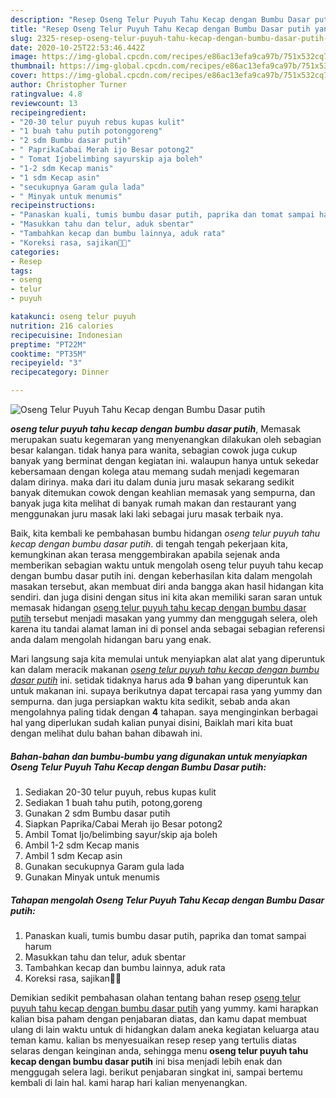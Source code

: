 ```yaml
---
description: "Resep Oseng Telur Puyuh Tahu Kecap dengan Bumbu Dasar putih yang Lezat Sekali"
title: "Resep Oseng Telur Puyuh Tahu Kecap dengan Bumbu Dasar putih yang Lezat Sekali"
slug: 2325-resep-oseng-telur-puyuh-tahu-kecap-dengan-bumbu-dasar-putih-yang-lezat-sekali
date: 2020-10-25T22:53:46.442Z
image: https://img-global.cpcdn.com/recipes/e86ac13efa9ca97b/751x532cq70/oseng-telur-puyuh-tahu-kecap-dengan-bumbu-dasar-putih-foto-resep-utama.jpg
thumbnail: https://img-global.cpcdn.com/recipes/e86ac13efa9ca97b/751x532cq70/oseng-telur-puyuh-tahu-kecap-dengan-bumbu-dasar-putih-foto-resep-utama.jpg
cover: https://img-global.cpcdn.com/recipes/e86ac13efa9ca97b/751x532cq70/oseng-telur-puyuh-tahu-kecap-dengan-bumbu-dasar-putih-foto-resep-utama.jpg
author: Christopher Turner
ratingvalue: 4.8
reviewcount: 13
recipeingredient:
- "20-30 telur puyuh rebus kupas kulit"
- "1 buah tahu putih potonggoreng"
- "2 sdm Bumbu dasar putih"
- " PaprikaCabai Merah ijo Besar potong2"
- " Tomat Ijobelimbing sayurskip aja boleh"
- "1-2 sdm Kecap manis"
- "1 sdm Kecap asin"
- "secukupnya Garam gula lada"
- " Minyak untuk menumis"
recipeinstructions:
- "Panaskan kuali, tumis bumbu dasar putih, paprika dan tomat sampai harum"
- "Masukkan tahu dan telur, aduk sbentar"
- "Tambahkan kecap dan bumbu lainnya, aduk rata"
- "Koreksi rasa, sajikan🤤😋"
categories:
- Resep
tags:
- oseng
- telur
- puyuh

katakunci: oseng telur puyuh 
nutrition: 216 calories
recipecuisine: Indonesian
preptime: "PT22M"
cooktime: "PT35M"
recipeyield: "3"
recipecategory: Dinner

---
```



![Oseng Telur Puyuh Tahu Kecap dengan Bumbu Dasar putih](https://img-global.cpcdn.com/recipes/e86ac13efa9ca97b/751x532cq70/oseng-telur-puyuh-tahu-kecap-dengan-bumbu-dasar-putih-foto-resep-utama.jpg)

<b><i>oseng telur puyuh tahu kecap dengan bumbu dasar putih</i></b>, Memasak merupakan suatu kegemaran yang menyenangkan dilakukan oleh sebagian besar kalangan. tidak hanya para wanita, sebagian cowok juga cukup banyak yang berminat dengan kegiatan ini. walaupun hanya untuk sekedar kebersamaan dengan kolega atau memang sudah menjadi kegemaran dalam dirinya. maka dari itu dalam dunia juru masak sekarang sedikit banyak ditemukan cowok dengan keahlian memasak yang sempurna, dan banyak juga kita melihat di banyak rumah makan dan restaurant yang menggunakan juru masak laki laki sebagai juru masak terbaik nya.

Baik, kita kembali ke pembahasan bumbu hidangan <i>oseng telur puyuh tahu kecap dengan bumbu dasar putih</i>. di tengah tengah pekerjaan kita, kemungkinan akan terasa menggembirakan apabila sejenak anda memberikan sebagian waktu untuk mengolah oseng telur puyuh tahu kecap dengan bumbu dasar putih ini. dengan keberhasilan kita dalam mengolah masakan tersebut, akan membuat diri anda bangga akan hasil hidangan kita sendiri. dan juga disini dengan situs ini kita akan memiliki saran saran untuk memasak hidangan <u>oseng telur puyuh tahu kecap dengan bumbu dasar putih</u> tersebut menjadi masakan yang yummy dan menggugah selera, oleh karena itu tandai alamat laman ini di ponsel anda sebagai sebagian referensi anda dalam mengolah hidangan baru yang enak.




Mari langsung saja kita memulai untuk menyiapkan alat alat yang diperuntuk kan dalam meracik makanan <u><i>oseng telur puyuh tahu kecap dengan bumbu dasar putih</i></u> ini. setidak tidaknya harus ada <b>9</b> bahan yang diperuntuk kan untuk makanan ini. supaya berikutnya dapat tercapai rasa yang yummy dan sempurna. dan juga persiapkan waktu kita sedikit, sebab anda akan mengolahnya paling tidak dengan <b>4</b> tahapan. saya menginginkan berbagai hal yang diperlukan sudah kalian punyai disini, Baiklah mari kita buat dengan melihat dulu bahan bahan dibawah ini.

<!--inarticleads1-->

##### Bahan-bahan dan bumbu-bumbu yang digunakan untuk menyiapkan Oseng Telur Puyuh Tahu Kecap dengan Bumbu Dasar putih:

1. Sediakan 20-30 telur puyuh, rebus kupas kulit
1. Sediakan 1 buah tahu putih, potong,goreng
1. Gunakan 2 sdm Bumbu dasar putih
1. Siapkan  Paprika/Cabai Merah ijo Besar potong2
1. Ambil  Tomat Ijo/belimbing sayur/skip aja boleh
1. Ambil 1-2 sdm Kecap manis
1. Ambil 1 sdm Kecap asin
1. Gunakan secukupnya Garam gula lada
1. Gunakan  Minyak untuk menumis




<!--inarticleads2-->

##### Tahapan mengolah Oseng Telur Puyuh Tahu Kecap dengan Bumbu Dasar putih:

1. Panaskan kuali, tumis bumbu dasar putih, paprika dan tomat sampai harum
1. Masukkan tahu dan telur, aduk sbentar
1. Tambahkan kecap dan bumbu lainnya, aduk rata
1. Koreksi rasa, sajikan🤤😋




Demikian sedikit pembahasan olahan tentang bahan resep <u>oseng telur puyuh tahu kecap dengan bumbu dasar putih</u> yang yummy. kami harapkan kalian bisa paham dengan penjabaran diatas, dan kamu dapat membuat ulang di lain waktu untuk di hidangkan dalam aneka kegiatan keluarga atau teman kamu. kalian bs menyesuaikan resep resep yang tertulis diatas selaras dengan keinginan anda, sehingga menu <b>oseng telur puyuh tahu kecap dengan bumbu dasar putih</b> ini bisa menjadi lebih enak dan menggugah selera lagi. berikut penjabaran singkat ini, sampai bertemu kembali di lain hal. kami harap hari kalian menyenangkan.
